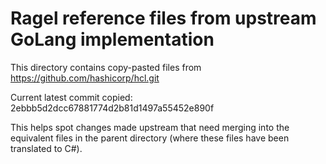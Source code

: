 # Ragel reference files from upstream GoLang implementation
This directory contains copy-pasted files from https://github.com/hashicorp/hcl.git

Current latest commit copied: 2ebbb5d2dcc67881774d2b81d1497a55452e890f

This helps spot changes made upstream that need merging into the equivalent files in the parent directory (where these files have been translated to C#).